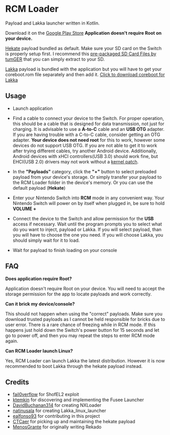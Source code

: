 # RCM Loader
Payload and Lakka launcher written in Kotlin. 

Download it on the [Google Play Store](https://play.google.com/store/apps/details?id=com.thirdeclarity.rcmloader)
**Application doesn't require Root on your device.**

[Hekate](https://github.com/CTCaer/hekate) payload bundled as default. Make sure your SD card on the Switch is properly setup first. I recommend this [pre-packaged SD Card Files by tumGER](https://github.com/tumGER/SDFilesSwitch/releases/) that you can simply extract to your SD.

[Lakka](https://github.com/lakka-switch/boot-scripts/tree/master/payloads) payload is bundled with the application but you will have to get your coreboot.rom file separately and then add it. [Click to download coreboot for Lakka](https://github.com/ThirdEyeClarity/RCM-Loader/raw/Lakka-Loader/coreboot.rom) 

## Usage
* Launch application
* Find a cable to connect your device to the Switch. For proper operation, this should be a cable that is designed for data transmission, not just for charging. It is advisable to use a **A-to-C** cable and an **USB OTG** adapter. If you are having trouble with a C-to-C cable, consider getting an OTG adapter. **Your device does not need root** for this to work, however some devices do not support USB OTG. If you are not able to get it to work after trying different cables, try another Android device. Additionally, Android devices with xHCI controllers(USB 3.0) should work fine, but EHCI(USB 2.0) drivers may not work without a [kernel patch](https://github.com/fail0verflow/shofel2/blob/master/linux-ehci-enable-large-ctl-xfers.patch).

* In the **"Payloads"** category, click the **"+"** button to select preloaded payload from your device's storage. Or simply transfer your payload to the RCM Loader folder in the device's memory. Or you can use the default payload (**Hekate**)
* Enter your Nintendo Switch into **RCM** mode in any convenient way. Your Nintendo Switch will power on by itself when plugged in, be sure to hold **VOLUME +**
* Connect the device to the Switch and allow permission for the **USB** access if necessary. Wait until the program prompts you to select what do you want to inject, payload or Lakka. If you will select payload, than you will have to choose the one you need. If you will choose Lakka, you should simply wait for it to load.
* Wait for payload to finish loading on your console


## FAQ
**Does application require Root?**

Application doesn't require Root on your device. You will need to accept the storage permission for the app to locate payloads and work correctly. 

**Can it brick my device/console?**

This should not happen when using the "correct" payloads. Make sure you download trusted payloads as I cannot be held responsible for bricks due to user error. There is a rare chance of freezing while in RCM mode. If this happens just hold down the Switch's power button for 15 seconds and let go to power off, and then you may repeat the steps to enter RCM mode again. 

**Can RCM Loader launch Linux?**

Yes, RCM Loader can launch Lakka the latest distribution. However it is now recommended to boot Lakka through the hekate payload instead.

## Credits
* [fail0verflow](https://github.com/fail0verflow) for ShofEL2 exploit
* [ktemkin](https://github.com/ktemkin) for discovering and implementing the Fusee Launcher
* [DavidBuchanan314](https://github.com/DavidBuchanan314) for creating NXLoader
* [natinusala](https://github.com/natinusala) for creating Lakka_linux_launcher
* [ealfonso93](https://github.com/ealfonso93) for contributing in this project
* [CTCaer](https://github.com/CTCaer) for picking up and maintaining the hekate payload
* [MenosGrante](https://github.com/MenosGrante) for originally writing Rekado
